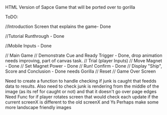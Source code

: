 HTML Version of Sapce Game that will be ported over to gorilla

ToDO:

//Introduction Screen that explains the game- Done

//Tutorial Runthrough - Done

//Mobile Inputs - Done

// Main Game
	// Demonstrate Cue and Ready Trigger - Done, drop animation needs improving, part of canvas task.
	// Trial (player Inputs)
		// Move Magnet - Done
		// Set Magnet Power - Done
		// Run! Confirm - Done
	// Display "Ship", Score and Conclusion - Done needs Gorilla
	// Reset
// Game Over Screen

Need to create a function to handle checking if junk is caught that feedds data to results.  Also need to check junk is rendering from the middle of the image (as its ref for caught or not) and that it doesn't go over page edges
Need Func for if player rotates screen that would check each update if the current screenX is different to the old screenX and Ys
Perhaps make some more landscape friendly images


